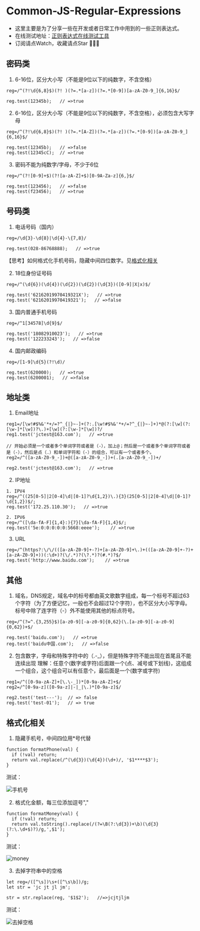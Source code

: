 # Common-JS-Regular-Expressions
- 这里主要是为了分享一些在开发或者日常工作中用到的一些正则表达式。
- 在线测试地址：[正则表达式在线测试工具](https://c.runoob.com/front-end/854)
- 订阅请点Watch，收藏请点Star 👋👋👋

## 密码类
1. 6-16位，区分大小写（不能是9位以下的纯数字，不含空格）
```
reg=/^(?!\d{6,8}$)(?! )(?=.*[a-z])(?=.*[0-9])[a-zA-Z0-9_]{6,16}$/

reg.test(12345b);   // =>true
```

2. 6-16位，区分大小写（不能是9位以下的纯数字，不含空格），必须包含大写字母
```
reg=/^(?!\d{6,8}$)(?! )(?=.*[A-Z])(?=.*[a-z])(?=.*[0-9])[a-zA-Z0-9_]{6,16}$/

reg.test(12345b);   // =>false
reg.test(12345cC);  // =>true
```

3. 密码不能为纯数字/字母，不少于6位
```
reg=/^(?![0-9]+$)(?![a-zA-Z]+$)[0-9A-Za-z]{6,}$/

reg.test(123456);   // =>false
reg.test(f23456);   // =>true
```

## 号码类
1. 电话号码（国内）
```
reg=/\d{3}-\d{8}|\d{4}-\{7,8}/

reg.test(028-86768888);   // =>true
```
【思考】如何格式化手机号码，隐藏中间四位数字。见[格式化相关](#格式化相关)

2. 18位身份证号码
```
reg=/^(\d{6})(\d{4})(\d{2})(\d{2})(\d{3})([0-9]|X|x)$/

reg.test('62162019970419321X');   // =>true
reg.test('62162019970419321');   // =>false
```

3. 国内普通手机号码
```
reg=/^1[34578]\d{9}$/

reg.test('18082910023');   // =>true
reg.test('122233243');   // =>false
```

4. 国内邮政编码
```
reg=/[1-9]\d{5}(?!\d)/

reg.test(620000);   // =>true
reg.test(6200001);   // =>false
```

## 地址类

1. Email地址
```
reg1=/[\w!#$%&'*+/=?^_{|}~-]+(?:.[\w!#$%&'*+/=?^_{|}~-]+)*@(?:[\w](?:[\w-]*[\w])?\.)+[\w](?:[\w-]*[\w])?/
reg1.test('jctest@163.com');   // =>true

// 开始必须是一个或者多个单词字符或者是（-），加上@；然后是一个或者多个单词字符或者是（-），然后是点（.）和单词字符和（-）的组合，可以有一个或者多个。
reg2=/^([a-zA-Z0-9_-])+@([a-zA-Z0-9_-])+(.[a-zA-Z0-9_-])+/

reg2.test('jctest@163.com');   // =>true
```

2. IP地址
```
1. IPV4
reg=/^((25[0-5]|2[0-4]\d|[0-1]?\d{1,2})\.){3}(25[0-5]|2[0-4]\d|[0-1]?\d{1,2})$/;
reg.test('172.25.110.30');   // =>true

2. IPV6
reg=/^([\da-fA-F]{1,4}:){7}[\da-fA-F]{1,4}$/;
reg.test('5e:0:0:0:0:0:5668:eeee');    // =>true
```

3. URL
```
reg=/^(https?:\/\/(([a-zA-Z0-9]+-?)+[a-zA-Z0-9]+\.)+(([a-zA-Z0-9]+-?)+[a-zA-Z0-9]+))(:\d+)?(\/.*)?(\?.*)?(#.*)?$/
reg.test('http://www.baidu.com');    // =>true
```

## 其他
1. 域名，DNS规定，域名中的标号都由英文歌数字组成，每一个标号不超过63个字符（为了方便记忆，一般也不会超过12个字符），也不区分大小写字母。标号中除了连字符（-）外不能使用其他的标点符号。
```
reg=/^(?=^.{3,255}$)[a-z0-9][-a-z0-9]{0,62}(\.[a-z0-9][-a-z0-9]{0,62})+$/

reg.test('baidu.com');   // =>true
reg.test('baidu中国.com');   // =>false
```

2. 包含数字，字母和特殊字符中的（.-_），但是特殊字符不能出现在首尾且不能连续出现
理解：任意个(数字或字符)后面跟一个(点、减号或下划线)，这组成一个组合，这个组合可以有任意个，最后面是一个(数字或字符)
```
reg1=/^([0-9a-zA-Z]+[\.\-_])*[0-9a-zA-Z]+$/
reg2=/^[0-9a-z]([0-9a-z]|-|_|\.)*[0-9a-z]$/

reg2.test('test---');  // => false
reg.test('test-01');   // => true
```



## 格式化相关

1. 隐藏手机号，中间四位用*号代替
```
function formatPhone(val) {
  if (!val) return;
  return val.replace(/^(\d{3})(\d{4})(\d+)/, '$1****$3');
}
```

测试：

![手机号](https://user-images.githubusercontent.com/10249805/109583433-de21aa80-7b3a-11eb-98dd-c8b09c2f6f74.png)

2. 格式化金额，每三位添加逗号","

```
function formatMoney(val) {
  if (!val) return;
  return val.toString().replace(/(?=\B(?:\d{3})+\b)(\d{3}(?:\.\d+$)?)/g,',$1');
}
```
测试：

![money](https://user-images.githubusercontent.com/10249805/109586683-a7e72980-7b40-11eb-8bd6-f102b7771dea.png)

3. 去掉字符串中的空格

```
let reg=/([^\s])\s+([^\s\b])/g;
let str = 'jc jt jl jm';

str = str.replace(reg, '$1$2');   //=>jcjtjljm
```
测试：

![去掉空格](https://user-images.githubusercontent.com/10249805/109587076-673be000-7b41-11eb-8f9f-e335019cccbd.png)



